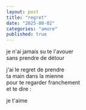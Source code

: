 ```yaml
---
layout: post
title: "regret"
date: "2025-08-02"
categories: "amore"
published: true
---
```


je n'ai jamais su te l'avouer  
sans prendre de détour  

j'ai le regret de prendre  
ta main dans la mienne  
pour te regarder franchement   
et te dire :  

je t'aime  
